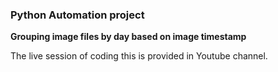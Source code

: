 <h3>Python Automation project</h3>
<b>Grouping image files by day based on image timestamp</b>

<p>The live session of coding this is provided in Youtube channel.</p>
